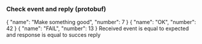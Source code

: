 ### Check event and reply (protobuf)

<div print="true">
    <e:summary/>
    <e:example name="Event must be received and then a success event must be send back">
        <e:given>        
            <e:event-check topicName="test.consume.topic">
                <expected>
                    <protobuf class="com.adven.concordion.extensions.exam.kafka.protobuf.TestEntity$Entity">
                    {
                        "name": "Make something good",
                        "number": 7
                    }
                    </protobuf>
                </expected>
                <reply>
                    <success>
                        <protobuf class="com.adven.concordion.extensions.exam.kafka.protobuf.TestEntity$Entity">
                        {
                            "name": "OK",
                            "number": 42
                        }
                        </protobuf>
                    </success>
                    <fail>
                        <protobuf class="com.adven.concordion.extensions.exam.kafka.protobuf.TestEntity$Entity">
                        {
                            "name": "FAIL",
                            "number": 13
                        }
                        </protobuf>
                    </fail>
                </reply>
            </e:event-check>
        </e:given>
        <e:when>
            <span c:assertTrue="isCorrectResult()">Received event is equal to expected and response is equal to succes reply</span>
        </e:when>
    </e:example>
</div>